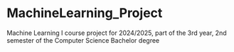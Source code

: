 # MachineLearning_Project
Machine Learning I course project for 2024/2025, part of the 3rd year, 2nd semester of the Computer Science Bachelor degree
